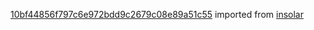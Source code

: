 [10bf44856f797c6e972bdd9c2679c08e89a51c55](https://github.com/insolar/insolar/commit/10bf44856f797c6e972bdd9c2679c08e89a51c55) imported from [insolar](https://github.com/insolar/insolar)
